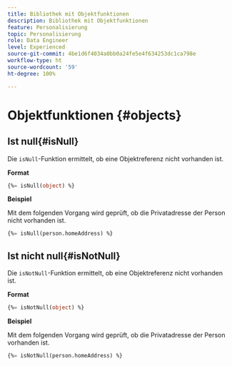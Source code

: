 ```yaml
---
title: Bibliothek mit Objektfunktionen
description: Bibliothek mit Objektfunktionen
feature: Personalisierung
topic: Personalisierung
role: Data Engineer
level: Experienced
source-git-commit: 4be1d6f4034a0bb0a24fe5e4f634253dc1ca798e
workflow-type: ht
source-wordcount: '59'
ht-degree: 100%

---
```


# Objektfunktionen {#objects}

## Ist null{#isNull}

Die `isNull`-Funktion ermittelt, ob eine Objektreferenz nicht vorhanden ist.

**Format**

```sql
{%= isNull(object) %}
```

**Beispiel**

Mit dem folgenden Vorgang wird geprüft, ob die Privatadresse der Person nicht vorhanden ist.

```sql
{%= isNull(person.homeAddress) %}
```

## Ist nicht null{#isNotNull}

Die `isNotNull`-Funktion ermittelt, ob eine Objektreferenz nicht vorhanden ist.

**Format**

```sql
{%= isNotNull(object) %}
```

**Beispiel**

Mit dem folgenden Vorgang wird geprüft, ob die Privatadresse der Person vorhanden ist.

```sql
{%= isNotNull(person.homeAddress) %}
```
